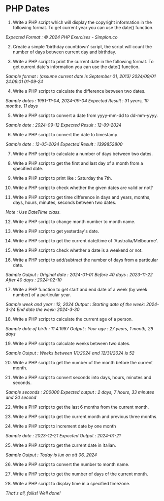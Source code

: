 # PHP Dates

1. Write a PHP script which will display the copyright information in the following format. To get current year you can use the date() function.

*Expected Format : © 2024 PHP Exercises - Simplon.co*

2. Create a simple 'birthday countdown' script, the script will count the number of days between current day and birthday.

3. Write a PHP script to print the current date in the following format. To get current date's information you can use the date() function.

*Sample format : (assume current date is September 01, 2013)
2024/09/01
24.09.01
01-09-24*

4. Write a PHP script to calculate the difference between two dates.

*Sample dates : 1981-11-04, 2024-09-04
Expected Result : 31 years, 10 months, 11 days*

5. Write a PHP script to convert a date from yyyy-mm-dd to dd-mm-yyyy.

*Sample date : 2024-09-12
Expected Result : 12-09-2024*

6. Write a PHP script to convert the date to timestamp.

*Sample date : 12-05-2024
Expected Result : 1399852800*

7. Write a PHP script to calculate a number of days between two dates.

8. Write a PHP script to get the first and last day of a month from a specified date.

9. Write a PHP script to print like : Saturday the 7th.

10. Write a PHP script to check whether the given dates are valid or not?

11. Write a PHP script to get time difference in days and years, months, days, hours, minutes, seconds between two dates.

*Note : Use DateTime class.*

12. Write a PHP script to change month number to month name.

13. Write a PHP script to get yesterday's date.

14. Write a PHP script to get the current date/time of 'Australia/Melbourne'.

15. Write a PHP script to check whether a date is a weekend or not.

16. Write a PHP script to add/subtract the number of days from a particular date.

*Sample Output : Original date : 2024-01-01
Before 40 days : 2023-11-22
After 40 days : 2024-02-10*

17. Write a PHP function to get start and end date of a week (by week number) of a particular year.

*Sample week and year : 12, 2024
Output :
Starting date of the week: 2024-3-24
End date the week: 2024-3-30*

18. Write a PHP script to calculate the current age of a person.

*Sample date of birth : 11.4.1987
Output : Your age : 27 years, 1 month, 29 days*

19. Write a PHP script to calculate weeks between two dates.

*Sample Output : Weeks between 1/1/2024 and 12/31/2024 is 52*

20. Write a PHP script to get the number of the month before the current month.

21. Write a PHP script to convert seconds into days, hours, minutes and seconds.

*Sample seconds : 200000
Expected output : 2 days, 7 hours, 33 minutes and 20 second*

22. Write a PHP script to get the last 6 months from the current month.

23. Write a PHP script to get the current month and previous three months.

24. Write a PHP script to increment date by one month

*Sample date : 2023-12-21
Expected Output : 2024-01-21*

25. Write a PHP script to get the current date in Italian.

*Sample Output : Today is lun on ott 06, 2024*

26. Write a PHP script to convert the number to month name.

27. Write a PHP script to get the number of days of the current month.

28. Write a PHP script to display time in a specified timezone.

*That's all, folks! Well done!*
